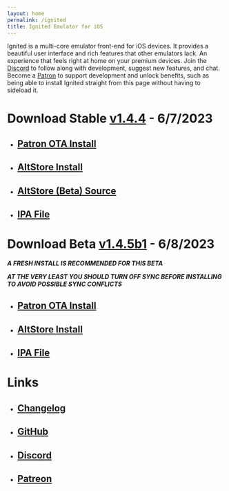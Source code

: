 ```yaml
---
layout: home
permalink: /ignited
title: Ignited Emulator for iOS
---
```


Ignited is a multi-core emulator front-end for iOS devices. It provides a beautiful user interface and rich features that other emulators lack. An experience that feels right at home on your premium devices. Join the [Discord](https://discord.gg/qEtKFJt5dR) to follow along with development, suggest new features, and chat. Become a [Patron](https://patreon.com/litritt) to support development and unlock benefits, such as being able to install Ignited straight from this page without having to sideload it.

# Download Stable [v1.4.4](https://github.com/Lit-Development/Ignited/releases/latest) - 6/7/2023

- ## [Patron OTA Install](itms-services://?action=download-manifest&url=https://f005.backblazeb2.com/file/lit-apps/ignited/1.4.4/manifest.plist)
- ## [AltStore Install](altstore://install?url=https://github.com/Lit-Development/Ignited/releases/latest/download/Ignited.ipa)
- ## [AltStore (Beta) Source](altstore://source?url=https://apps.litritt.com)
- ## [IPA File](https://github.com/Lit-Development/Ignited/releases/latest/download/Ignited.ipa)

# Download Beta [v1.4.5b1](https://github.com/Lit-Development/Ignited/releases/latest) - 6/8/2023

***A FRESH INSTALL IS RECOMMENDED FOR THIS BETA***

***AT THE VERY LEAST YOU SHOULD TURN OFF SYNC BEFORE INSTALLING TO AVOID POSSIBLE SYNC CONFLICTS***

- ## [Patron OTA Install](itms-services://?action=download-manifest&url=https://f005.backblazeb2.com/file/lit-apps/ignited/1.4.5/manifest.plist)
- ## [AltStore Install](altstore://install?url=https://f005.backblazeb2.com/file/lit-apps/ignited/1.4.5/Ignited.ipa)
- ## [IPA File](https://f005.backblazeb2.com/file/lit-apps/ignited/1.4.5/Ignited.ipa)

# Links

- ## [Changelog](https://litritt.com/ignited/releases)
- ## [GitHub](https://github.com/Lit-Development/Ignited)
- ## [Discord](https://discord.gg/qEtKFJt5dR)
- ## [Patreon](https://patreon.com/litritt)